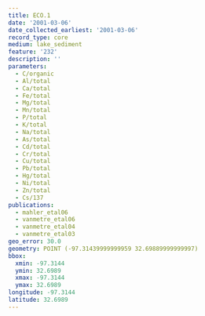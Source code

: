 ```yaml
---
title: ECO.1
date: '2001-03-06'
date_collected_earliest: '2001-03-06'
record_type: core
medium: lake_sediment
feature: '232'
description: ''
parameters:
  - C/organic
  - Al/total
  - Ca/total
  - Fe/total
  - Mg/total
  - Mn/total
  - P/total
  - K/total
  - Na/total
  - As/total
  - Cd/total
  - Cr/total
  - Cu/total
  - Pb/total
  - Hg/total
  - Ni/total
  - Zn/total
  - Cs/137
publications:
  - mahler_etal06
  - vanmetre_etal06
  - vanmetre_etal04
  - vanmetre_etal03
geo_error: 30.0
geometry: POINT (-97.31439999999959 32.69889999999997)
bbox:
  xmin: -97.3144
  ymin: 32.6989
  xmax: -97.3144
  ymax: 32.6989
longitude: -97.3144
latitude: 32.6989
---
```

